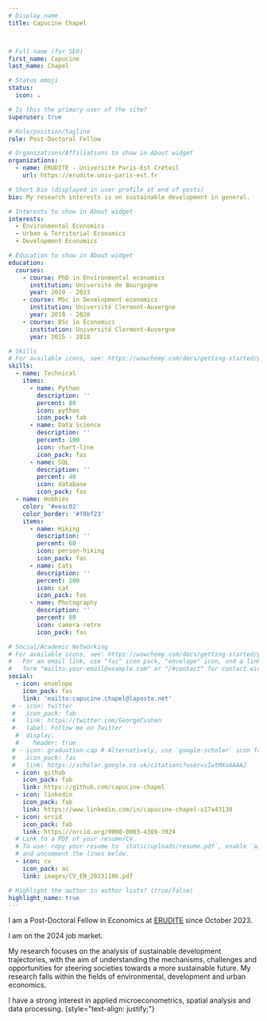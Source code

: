 ```yaml
---
# Display name
title: Capucine Chapel



# Full name (for SEO)
first_name: Capucine
last_name: Chapel

# Status emoji
status:
  icon: ☕️

# Is this the primary user of the site?
superuser: true

# Role/position/tagline
role: Post-Doctoral Fellow

# Organizations/Affiliations to show in About widget
organizations:
  - name: ERUDITE - Université Paris-Est Créteil
    url: https://erudite.univ-paris-est.fr

# Short bio (displayed in user profile at end of posts)
bio: My research interests is on sustainable development in general.

# Interests to show in About widget
interests:
  - Environmental Economics
  - Urban & Territorial Economics
  - Development Economics

# Education to show in About widget
education:
  courses:
    - course: PhD in Environmental economics
      institution: Université de Bourgogne
      year: 2020 - 2023
    - course: MSc in Development economics
      institution: Université Clermont-Auvergne
      year: 2018 - 2020
    - course: BSc in Economics
      institution: Université Clermont-Auvergne
      year: 2015 - 2018

# Skills
# For available icons, see: https://wowchemy.com/docs/getting-started/page-builder/#icons
skills:
  - name: Technical
    items:
      - name: Python
        description: ''
        percent: 80
        icon: python
        icon_pack: fab
      - name: Data Science
        description: ''
        percent: 100
        icon: chart-line
        icon_pack: fas
      - name: SQL
        description: ''
        percent: 40
        icon: database
        icon_pack: fas
  - name: Hobbies
    color: '#eeac02'
    color_border: '#f0bf23'
    items:
      - name: Hiking
        description: ''
        percent: 60
        icon: person-hiking
        icon_pack: fas
      - name: Cats
        description: ''
        percent: 100
        icon: cat
        icon_pack: fas
      - name: Photography
        description: ''
        percent: 80
        icon: camera-retro
        icon_pack: fas

# Social/Academic Networking
# For available icons, see: https://wowchemy.com/docs/getting-started/page-builder/#icons
#   For an email link, use "fas" icon pack, "envelope" icon, and a link in the
#   form "mailto:your-email@example.com" or "/#contact" for contact widget.
social:
  - icon: envelope
    icon_pack: fas
    link: 'mailto:capucine.chapel@laposte.net'
 # - icon: twitter
 #   icon_pack: fab
 #   link: https://twitter.com/GeorgeCushen
 #   label: Follow me on Twitter
  #  display:
  #    header: true
 # - icon: graduation-cap # Alternatively, use `google-scholar` icon from `ai` icon pack
 #   icon_pack: fas
 #   link: https://scholar.google.co.uk/citations?user=sIwtMXoAAAAJ
  - icon: github
    icon_pack: fab
    link: https://github.com/capucine-chapel
  - icon: linkedin
    icon_pack: fab
    link: https://www.linkedin.com/in/capucine-chapel-a17a43130
  - icon: orcid
    icon_pack: fab
    link: https://orcid.org/0000-0003-4309-3924
  # Link to a PDF of your resume/CV.
  # To use: copy your resume to `static/uploads/resume.pdf`, enable `ai` icons in `params.yaml`,
  # and uncomment the lines below.
  - icon: cv
    icon_pack: ai
    link: images/CV_EN_20231106.pdf

# Highlight the author in author lists? (true/false)
highlight_name: true
---
```


I am a Post-Doctoral Fellow in Economics at [ERUDITE](https://erudite.univ-paris-est.fr/) since October 2023.

I am on the 2024 job market.

My research focuses on the analysis of sustainable development trajectories, with the aim of understanding the mechanisms, challenges and opportunities for steering societies towards a more sustainable future. My research falls within the fields of environmental, development and urban economics.

I have a strong interest in applied microeconometrics, spatial analysis and data processing.
{style="text-align: justify;"}
